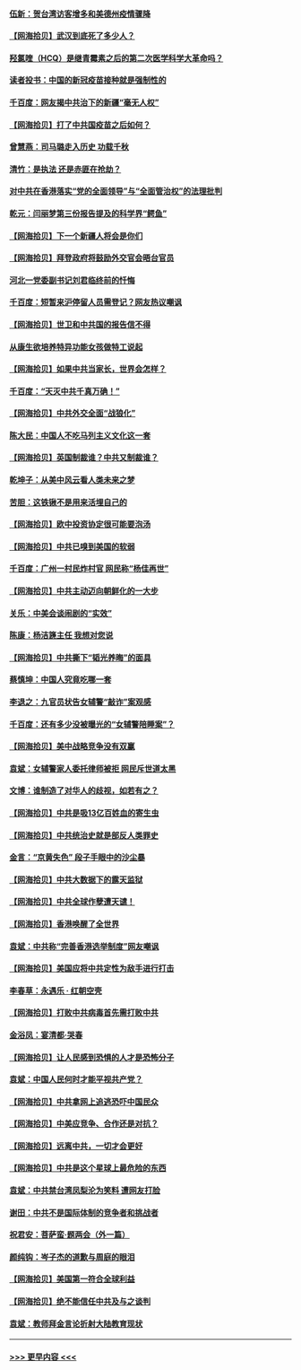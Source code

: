 #### [伍新：贺台湾访客增多和美德州疫情骤降](../pages/nsc993/n12865651.md?t=04081502) 
#### [【网海拾贝】武汉到底死了多少人？](../pages/nsc993/n12863707.md?t=04081502) 
#### [羟氯喹（HCQ）是继青霉素之后的第二次医学科学大革命吗？](../pages/nsc993/n12638564.md?t=04081502) 
#### [读者投书：中国的新冠疫苗接种就是强制性的](../pages/nsc993/n12859932.md?t=04081502) 
#### [千百度：网友揭中共治下的新疆“毫无人权”](../pages/nsc993/n12858385.md?t=04081502) 
#### [【网海拾贝】打了中共国疫苗之后如何？](../pages/nsc993/n12857866.md?t=04081502) 
#### [曾慧燕：司马璐走入历史 功载千秋](../pages/nsc993/n12856996.md?t=04081502) 
#### [清竹：是执法 还是赤匪在抢劫？](../pages/nsc993/n12856952.md?t=04081502) 
#### [对中共在香港落实“党的全面领导”与“全面管治权”的法理批判](../pages/nsc993/n12856929.md?t=04081502) 
#### [乾元：闫丽梦第三份报告提及的科学界“鳄鱼”](../pages/nsc993/n12855985.md?t=04081502) 
#### [【网海拾贝】下一个新疆人将会是你们](../pages/nsc993/n12855864.md?t=04081502) 
#### [【网海拾贝】拜登政府将鼓励外交官会晤台官员](../pages/nsc993/n12853615.md?t=04081502) 
#### [河北一党委副书记刘君临终前的忏悔](../pages/nsc993/n12849420.md?t=04081502) 
#### [千百度：短暂来沪停留人员需登记？网友热议嘲讽](../pages/nsc993/n12853497.md?t=04081502) 
#### [【网海拾贝】世卫和中共国的报告信不得](../pages/nsc993/n12850902.md?t=04081502) 
#### [从康生欲培养特异功能女孩做特工说起](../pages/nsc993/n12849289.md?t=04081502) 
#### [【网海拾贝】如果中共当家长，世界会怎样？](../pages/nsc993/n12848436.md?t=04081502) 
#### [千百度：“天灭中共千真万确！”](../pages/nsc993/n12845659.md?t=04081502) 
#### [【网海拾贝】中共外交全面“战狼化”](../pages/nsc993/n12845607.md?t=04081502) 
#### [陈大民：中国人不吃马列主义文化这一套](../pages/nsc993/n12842496.md?t=04081502) 
#### [【网海拾贝】英国制裁谁？中共又制裁谁？](../pages/nsc993/n12840909.md?t=04081502) 
#### [乾坤子：从美中风云看人类未来之梦](../pages/nsc993/n12840590.md?t=04081502) 
#### [苦胆：这铁锹不是用来活埋自己的](../pages/nsc993/n12839512.md?t=04081502) 
#### [【网海拾贝】欧中投资协定很可能要泡汤](../pages/nsc993/n12835122.md?t=04081502) 
#### [【网海拾贝】中共已嗅到美国的软弱](../pages/nsc993/n12832411.md?t=04081502) 
#### [千百度：广州一村民炸村官 网民称“杨佳再世”](../pages/nsc993/n12832380.md?t=04081502) 
#### [【网海拾贝】中共主动迈向朝鲜化的一大步](../pages/nsc993/n12829887.md?t=04081502) 
#### [关乐：中美会谈闹剧的“实效”](../pages/nsc993/n12826698.md?t=04081502) 
#### [陈康：杨洁篪主任  我想对您说](../pages/nsc993/n12826609.md?t=04081502) 
#### [【网海拾贝】中共撕下“韬光养晦”的面具](../pages/nsc993/n12826459.md?t=04081502) 
#### [蔡慎坤：中国人究竟吃哪一套](../pages/nsc993/n12826010.md?t=04081502) 
#### [李退之：九官员状告女辅警“敲诈”案观感](../pages/nsc993/n12823984.md?t=04081502) 
#### [千百度：还有多少没被曝光的“女辅警陪睡案”？](../pages/nsc993/n12822136.md?t=04081502) 
#### [【网海拾贝】美中战略竞争没有双赢](../pages/nsc993/n12822105.md?t=04081502) 
#### [袁斌：女辅警家人委托律师被拒 网民斥世道太黑](../pages/nsc993/n12822004.md?t=04081502) 
#### [文博：谁制造了对华人的歧视，如若有之？](../pages/nsc993/n12821635.md?t=04081502) 
#### [【网海拾贝】中共是吸13亿百姓血的寄生虫](../pages/nsc993/n12819191.md?t=04081502) 
#### [【网海拾贝】中共统治史就是部反人类罪史](../pages/nsc993/n12816738.md?t=04081502) 
#### [金言：“京黄失色” 段子手眼中的沙尘暴](../pages/nsc993/n12815700.md?t=04081502) 
#### [【网海拾贝】中共大数据下的露天监狱](../pages/nsc993/n12811075.md?t=04081502) 
#### [【网海拾贝】中共全球作孽遭天谴！](../pages/nsc993/n12810258.md?t=04081502) 
#### [【网海拾贝】香港唤醒了全世界](../pages/nsc993/n12809100.md?t=04081502) 
#### [袁斌：中共称“完善香港选举制度”网友嘲讽](../pages/nsc993/n12808994.md?t=04081502) 
#### [【网海拾贝】美国应将中共定性为敌手进行打击](../pages/nsc993/n12806870.md?t=04081502) 
#### [李春草：永遇乐 · 红朝空壳](../pages/nsc993/n12805365.md?t=04081502) 
#### [【网海拾贝】打败中共病毒首先需打败中共](../pages/nsc993/n12803930.md?t=04081502) 
#### [金浴凤：宴清都‧哭春](../pages/nsc993/n12801601.md?t=04081502) 
#### [【网海拾贝】让人民感到恐惧的人才是恐怖分子](../pages/nsc993/n12799347.md?t=04081502) 
#### [袁斌：中国人民何时才能平视共产党？](../pages/nsc993/n12799306.md?t=04081502) 
#### [【网海拾贝】中共拿网上追逃恐吓中国民众](../pages/nsc993/n12796905.md?t=04081502) 
#### [【网海拾贝】中美应竞争、合作还是对抗？](../pages/nsc993/n12794675.md?t=04081502) 
#### [【网海拾贝】远离中共，一切才会更好](../pages/nsc993/n12793572.md?t=04081502) 
#### [【网海拾贝】中共是这个星球上最危险的东西](../pages/nsc993/n12791400.md?t=04081502) 
#### [袁斌：中共禁台湾凤梨沦为笑料 遭网友打脸](../pages/nsc993/n12791335.md?t=04081502) 
#### [谢田：中共不是国际体制的竞争者和挑战者](../pages/nsc993/n12791212.md?t=04081502) 
#### [祝君安：菩萨蛮·题两会（外一篇）](../pages/nsc993/n12786801.md?t=04081502) 
#### [颜纯钩：岑子杰的道歉与周庭的眼泪](../pages/nsc993/n12786775.md?t=04081502) 
#### [【网海拾贝】美国第一符合全球利益](../pages/nsc993/n12786666.md?t=04081502) 
#### [【网海拾贝】绝不能信任中共及与之谈判](../pages/nsc993/n12784266.md?t=04081502) 
#### [袁斌：教师拜金言论折射大陆教育现状](../pages/nsc993/n12783868.md?t=04081502) 

----
#### [ >>> 更早内容 <<< ](../indexes/nsc993-earlier.md)
